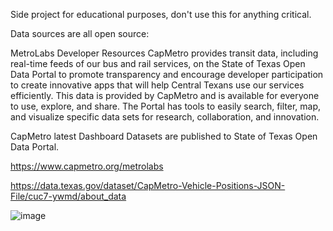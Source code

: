 Side project for educational purposes, don't use this for anything critical.

Data sources are all open source:

MetroLabs Developer Resources CapMetro provides transit data, including real-time feeds of our bus and rail services, on the State of Texas Open Data Portal to promote transparency and encourage developer participation to create innovative apps that will help Central Texans use our services efficiently. This data is provided by CapMetro and is available for everyone to use, explore, and share. The Portal has tools to easily search, filter, map, and visualize specific data sets for research, collaboration, and innovation.

CapMetro latest Dashboard Datasets are published to State of Texas Open Data Portal.

https://www.capmetro.org/metrolabs

https://data.texas.gov/dataset/CapMetro-Vehicle-Positions-JSON-File/cuc7-ywmd/about_data

![image](https://github.com/user-attachments/assets/c20d3c6b-844a-4e49-aa85-acf456c4904d)
